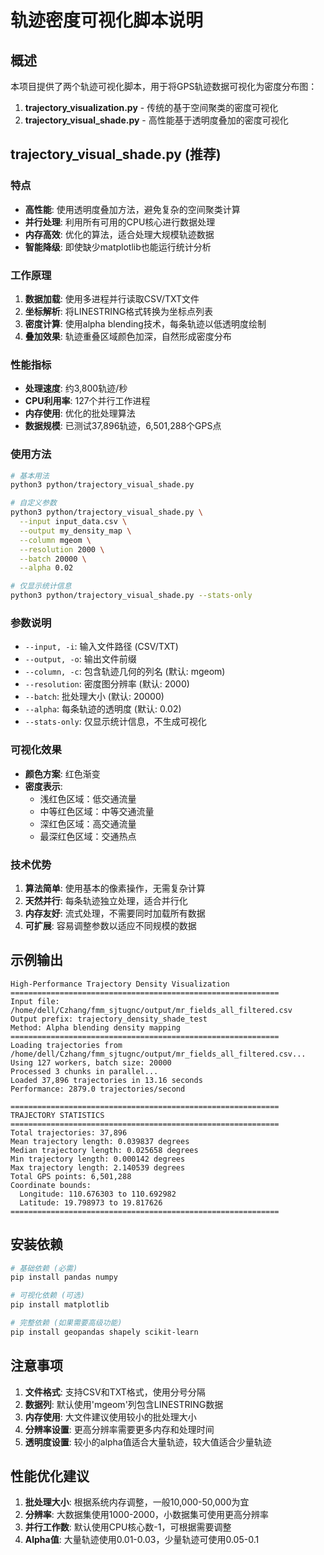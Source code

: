 # 轨迹密度可视化脚本说明

## 概述

本项目提供了两个轨迹可视化脚本，用于将GPS轨迹数据可视化为密度分布图：

1. **trajectory_visualization.py** - 传统的基于空间聚类的密度可视化
2. **trajectory_visual_shade.py** - 高性能基于透明度叠加的密度可视化

## trajectory_visual_shade.py (推荐)

### 特点

- **高性能**: 使用透明度叠加方法，避免复杂的空间聚类计算
- **并行处理**: 利用所有可用的CPU核心进行数据处理
- **内存高效**: 优化的算法，适合处理大规模轨迹数据
- **智能降级**: 即使缺少matplotlib也能运行统计分析

### 工作原理

1. **数据加载**: 使用多进程并行读取CSV/TXT文件
2. **坐标解析**: 将LINESTRING格式转换为坐标点列表
3. **密度计算**: 使用alpha blending技术，每条轨迹以低透明度绘制
4. **叠加效果**: 轨迹重叠区域颜色加深，自然形成密度分布

### 性能指标

- **处理速度**: 约3,800轨迹/秒
- **CPU利用率**: 127个并行工作进程
- **内存使用**: 优化的批处理算法
- **数据规模**: 已测试37,896轨迹，6,501,288个GPS点

### 使用方法

```bash
# 基本用法
python3 python/trajectory_visual_shade.py

# 自定义参数
python3 python/trajectory_visual_shade.py \
  --input input_data.csv \
  --output my_density_map \
  --column mgeom \
  --resolution 2000 \
  --batch 20000 \
  --alpha 0.02

# 仅显示统计信息
python3 python/trajectory_visual_shade.py --stats-only
```

### 参数说明

- `--input, -i`: 输入文件路径 (CSV/TXT)
- `--output, -o`: 输出文件前缀
- `--column, -c`: 包含轨迹几何的列名 (默认: mgeom)
- `--resolution`: 密度图分辨率 (默认: 2000)
- `--batch`: 批处理大小 (默认: 20000)
- `--alpha`: 每条轨迹的透明度 (默认: 0.02)
- `--stats-only`: 仅显示统计信息，不生成可视化

### 可视化效果

- **颜色方案**: 红色渐变
- **密度表示**:
  - 浅红色区域：低交通流量
  - 中等红色区域：中等交通流量
  - 深红色区域：高交通流量
  - 最深红色区域：交通热点

### 技术优势

1. **算法简单**: 使用基本的像素操作，无需复杂计算
2. **天然并行**: 每条轨迹独立处理，适合并行化
3. **内存友好**: 流式处理，不需要同时加载所有数据
4. **可扩展**: 容易调整参数以适应不同规模的数据

## 示例输出

```
High-Performance Trajectory Density Visualization
============================================================
Input file: /home/dell/Czhang/fmm_sjtugnc/output/mr_fields_all_filtered.csv
Output prefix: trajectory_density_shade_test
Method: Alpha blending density mapping
============================================================
Loading trajectories from /home/dell/Czhang/fmm_sjtugnc/output/mr_fields_all_filtered.csv...
Using 127 workers, batch size: 20000
Processed 3 chunks in parallel...
Loaded 37,896 trajectories in 13.16 seconds
Performance: 2879.0 trajectories/second

============================================================
TRAJECTORY STATISTICS
============================================================
Total trajectories: 37,896
Mean trajectory length: 0.039837 degrees
Median trajectory length: 0.025658 degrees
Min trajectory length: 0.000142 degrees
Max trajectory length: 2.140539 degrees
Total GPS points: 6,501,288
Coordinate bounds:
  Longitude: 110.676303 to 110.692982
  Latitude: 19.798973 to 19.817626
============================================================
```

## 安装依赖

```bash
# 基础依赖 (必需)
pip install pandas numpy

# 可视化依赖 (可选)
pip install matplotlib

# 完整依赖 (如果需要高级功能)
pip install geopandas shapely scikit-learn
```

## 注意事项

1. **文件格式**: 支持CSV和TXT格式，使用分号分隔
2. **数据列**: 默认使用'mgeom'列包含LINESTRING数据
3. **内存使用**: 大文件建议使用较小的批处理大小
4. **分辨率设置**: 更高分辨率需要更多内存和处理时间
5. **透明度设置**: 较小的alpha值适合大量轨迹，较大值适合少量轨迹

## 性能优化建议

1. **批处理大小**: 根据系统内存调整，一般10,000-50,000为宜
2. **分辨率**: 大数据集使用1000-2000，小数据集可使用更高分辨率
3. **并行工作数**: 默认使用CPU核心数-1，可根据需要调整
4. **Alpha值**: 大量轨迹使用0.01-0.03，少量轨迹可使用0.05-0.1
